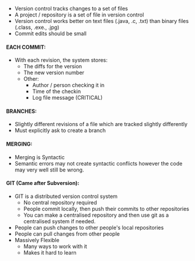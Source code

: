 - Version control tracks changes to a set of files
- A project / repository is a set of file in version control
- Version control works better on text files (.java, .c, .txt) than binary files (.class, .exe., .jpg)
- Commit edits should be small

#### EACH COMMIT:
- With each revision, the system stores:
	- The diffs for the version
	- The new version number
	- Other:
		- Author / person checking it in
		- Time of the checkin
		- Log file message (CRITICAL)

#### BRANCHES:
- Slightly different revisions of a file which are tracked slightly differently
- Must explicitly ask to create a branch

#### MERGING:
- Merging is Syntactic
- Semantic errors may not create syntactic conflicts however the code may very well still be wrong.

#### GIT (Came after Subversion):
- GIT is a distributed version control system
	- No central repository required
	- People commit locally, then push their commits to other repositories
	- You  can make a centralised repository and then use git as a centralised system if needed.
- People can push changes to other people's local repositories
- People can pull changes from other people
- Massively Flexible 
	- Many ways to work with it
	- Makes it hard to learn
